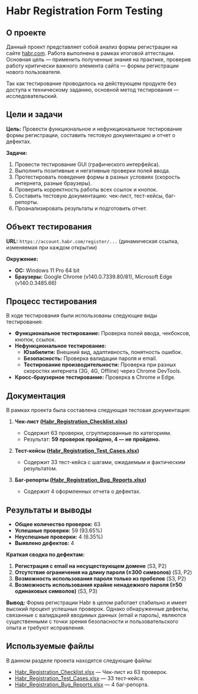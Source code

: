 # Habr Registration Form Testing

## О проекте

Данный проект представляет собой анализ формы регистрации на сайте [habr.com](https://habr.com/). Работа выполнена в рамках итоговой аттестации. Основная цель — применить полученные знания на практике, проверив работу критически важного элемента сайта — формы регистрации нового пользователя.

Так как тестирование проводилось на действующем продукте без доступа к техническому заданию, основной метод тестирования — исследовательский.

## Цели и задачи

**Цель:** Провести функциональное и нефункциональное тестирование формы регистрации, составить тестовую документацию и отчет о дефектах.

**Задачи:**
1.  Провести тестирование GUI (графического интерфейса).
2.  Выполнить позитивные и негативные проверки полей ввода.
3.  Протестировать поведение формы в разных условиях (скорость интернета, разные браузеры).
4.  Проверить корректность работы всех ссылок и кнопок.
5.  Составить тестовую документацию: чек-лист, тест-кейсы, баг-репорты.
6.  Проанализировать результаты и подготовить отчет.

## Объект тестирования

**URL:** `https://account.habr.com/register/...` (динамическая ссылка, изменяемая при каждом открытии)

**Окружение:**
*   **ОС:** Windows 11 Pro 64 bit
*   **Браузеры:** Google Chrome (v140.0.7339.80/81), Microsoft Edge (v140.0.3485.66)

## Процесс тестирования

В ходе тестирования были использованы следующие виды тестирования:
*   **Функциональное тестирование:** Проверка полей ввода, чекбоксов, кнопок, ссылок.
*   **Нефункциональное тестирование:**
    *   **Юзабилити:** Внешний вид, адаптивность, понятность ошибок.
    *   **Безопасность:** Проверка валидации пароля и email.
    *   **Тестирование производительности:** Проверка при разных скоростях интернета (3G, 4G, Offline) через Chrome DevTools.
*   **Кросс-браузерное тестирование:** Проверка в Chrome и Edge.

## Документация

В рамках проекта была составлена следующая тестовая документация:

1.  **Чек-лист ([Habr_Registration_Checklist.xlsx](./Habr_Registration_Checklist.xlsx))**
    *   Содержит 63 проверки, сгруппированные по категориям.
    *   Результат: **59 проверок пройдено, 4 — не пройдено.**

2.  **Тест-кейсы ([Habr_Registration_Test_Cases.xlsx](./Habr_Registration_Test_Cases.xlsx))**
    *   Содержит 33 тест-кейса с шагами, ожидаемым и фактическим результатом.

3.  **Баг-репорты ([Habr_Registration_Bug_Reports.xlsx](./Habr_Registration_Bug_Reports.xlsx))**
    *   Содержит 4 оформленных отчета о дефектах.

## Результаты и выводы

*   **Общее количество проверок:** 63
*   **Успешные проверки:** 59 (93.65%)
*   **Неуспешные проверки:** 4 (6.35%)
*   **Выявлено дефектов:** 4

**Краткая сводка по дефектам:**
1.  **Регистрация с email на несуществующем домене** (S3, P2)
2.  **Отсутствие ограничения на длину пароля (≥300 символов)** (S3, P2)
3.  **Возможность использования пароля только из пробелов** (S3, P2)
4.  **Возможность использования крайне ненадежного пароля (≥50 одинаковых символов)** (S3, P3)

**Вывод:** Форма регистрации Habr в целом работает стабильно и имеет высокий процент успешных проверок. Однако обнаруженные дефекты, связанные с валидацией вводимых данных (email и пароль), являются существенными с точки зрения безопасности и пользовательского опыта и требуют исправления.

## Используемые файлы

В данном разделе проекта находятся следующие файлы:
*   [Habr_Registration_Checklist.xlsx](./Habr_Registration_Checklist.xlsx) — Чек-лист из 63 проверок.
*   [Habr_Registration_Test_Cases.xlsx](./Habr_Registration_Test_Cases.xlsx) — 33 тест-кейса.
*   [Habr_Registration_Bug_Reports.xlsx](./Habr_Registration_Bug_Reports.xlsx) — 4 баг-репорта.
